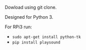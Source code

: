 Dowload using git clone.

Designed for Python 3.

For RPi3 run:
- `sudo apt-get install python-tk`
- `pip install playsound`